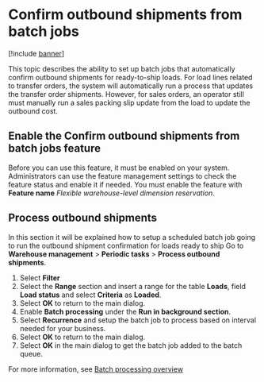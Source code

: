 # Confirm outbound shipments from batch jobs

[!include [banner](../includes/banner.md)]

This topic describes the ability to set up batch jobs that automatically confirm outbound shipments for ready-to-ship loads. For load lines related to transfer orders, the system will automatically run a process that updates the transfer order shipments. However, for sales orders, an operator still must manually run a sales packing slip update from the load to update the outbound cost.

## Enable the Confirm outbound shipments from batch jobs feature
Before you can use this feature, it must be enabled on your system. Administrators can use the feature management settings to check the feature status and enable it if needed. You must enable the feature with **Feature name** *Flexible warehouse-level dimension reservation*.

## Process outbound shipments
In this section it will be explained how to setup a scheduled batch job going to run the outbound shipment confirmation for loads ready to ship
Go to **Warehouse management** \> **Periodic tasks** \> **Process outbound shipments**.
1.	Select **Filter**
2.	Select the **Range** section and insert a range for the table **Loads**, field **Load status** and select **Criteria** as **Loaded**.
3.	Select **OK** to return to the main dialog.
4.	Enable **Batch processing** under the **Run in background section**.
5.	Select **Recurrence** and setup the batch job to process based on interval needed for your business.
6.	Select **OK** to return to the main dialog.
7.	Select **OK** in the main dialog to get the batch job added to the batch queue.

For more information, see [Batch processing overview](../../fin-ops-core/dev-itpro/sysadmin/batch-processing-overview.md)
